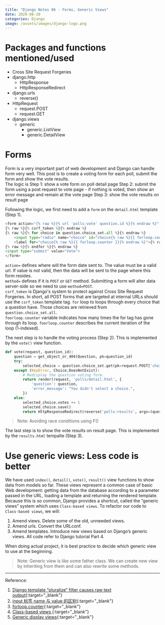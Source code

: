 ```yaml
---
title: "Django Notes 06 - Forms, Generic Views"
date: 2020-08-20
categories: Django
image: /assets/images/django-logo.png
---
```


# Packages and functions mentioned/used

- Cross Site Request Forgeries
- django.http
  - HttpResponse
  - HttpResponseRedirect
- django.urls
  - reverse()
- HttpRequest
  - request.POST
  - request.GET
- django.views
  - generic
    - generic.ListView
    - generic.DetailView

# Forms
<!--excerpt.start--> 
Form is a very important part of web development and Django can handle form very well. This post is to create a voting form for each poll, submit the form and show the vote results.<!--excerpt.end-->  
The logic is
Step 1: show a vote form on poll detail page
Step 2: submit the form using a post request to vote page - if nothing is voted, then show an error message and remain at the vote page
Step 3: show the vote results on result page

Following the logic, we first need to add a `form` on the `detail.html` template (Step 1).

```py
<form action="{% raw %}{% url 'polls:vote' question.id %}{% endraw %}" method="post">
{% raw %}{% csrf_token %}{% endraw %}
{% raw %}{% for choice in question.choice_set.all %}{% endraw %}
    <input type="radio" name="choice" id="choice{% raw %}{{ forloop.counter }}{% endraw %}" value="{% raw %}{{ choice.id }}{% endraw %}">
    <label for="choice{% raw %}{{ forloop.counter }}{% endraw %}">{% raw %}{{ choice.choice_text }}{% endraw %}</label><br>
{% raw %}{% endfor %}{% endraw %}
<input type="submit" value="Vote">
</form>
```

`action=` defines where will the form date sent to. The value must be a valid url. If value is not valid, then the data will be sent to the page where this form resides.  
`method=` defines if it is `POST` or `GET` method. Submitting a form will alter data server-side so we need to use `method=POST`.  
`csrf_token` is Django's system to protect against Cross Site Request Forgeries. In short, all POST forms that are targeted at internal URLs should use the `csrf_token` template tag.
`for` loop to loops through every choice that a question have. Those choices are retrieved from `question.choice_set.all`.  
`foorloop.counter` variable indicates how many times the for tag has gone through its loop. `foorloop.counter` describes the current iteration of the loop (1-indexed).

The next step is to handle the voting process (Step 2). This is implemented by the `vote()` view function.

```py
def vote(request, question_id):
    question = get_object_or_404(Question, pk=question_id)
    try:
        selected_choice = question.choice_set.get(pk=request.POST['choice'])
    except (KeyError, Choice.DoesNotExist):
        # Redisplay the question voting form.
        return render(request, 'polls/detail.html', {
            'question': question,
            'error_message': "You didn't select a choice.",
        })
    else:
        selected_choice.votes += 1
        selected_choice.save()
        return HttpResponseRedirect(reverse('polls:results', args=(question.id,)))
```

> Note: Avoiding race conditions using F()

The last step is to show the vote results on result page. This is implemented by the `results.html` tempalte (Step 3).

# Use generic views: Less code is better

We have used `index()`, `detail()`, `vote()`, `result()` view functions to show data from models so far. These views represent a common case of basic Web development: getting data from the database according to a parameter passed in the URL, loading a template and returning the rendered template. Because this is so common, Django provides a shortcut, called the “generic views” system which uses `Class-based views`. To refactor our code to `Class-based views`, we will:

1. Amend views. Delete some of the old, unneeded views.
2. Amend urls. Convert the URLconf.
3. Amend templates. Introduce new views based on Django’s generic views.
   All code refer to Django tutorial Part 4.

When doing actual project, it is best practice to decide which generic view to use at the beginning.

> Note: Generic view is like some father class. We can create new view by inheriting from them and can also rewrite some methods.

---

Reference:

1. [Django template “pluralize” filter causes raw text output](https://stackoverflow.com/questions/63362950/django-template-pluralize-filter-causes-raw-text-output){:target="\_blank"}
2. [input 标签 name 与 value 的区别](https://blog.csdn.net/houst388/article/details/70821255){:target="\_blank"}
3. [forloop.counter](https://docs.djangoproject.com/en/3.1/ref/templates/builtins/){:target="\_blank"}
4. [Class-based views
   ](https://docs.djangoproject.com/en/3.1/topics/class-based-views/){:target="\_blank"}
5. [Generic display views](https://docs.djangoproject.com/en/3.1/ref/class-based-views/generic-display/){:target="\_blank"}
